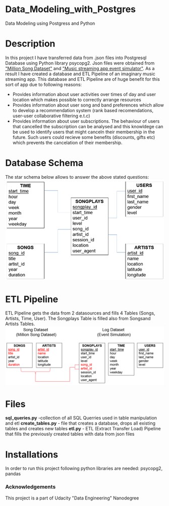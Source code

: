 # Data_Modeling_with_Postgres
Data Modeling using Postgress and Python

# Description
In this project I have transferred data from .json files into Postgresql Database using Python library psycopg2. Json files were obtained from ["Million Song Dataset"](http://millionsongdataset.com/) and ["Music streaming app event simulator"](https://github.com/Interana/eventsim). As a result I have created a database and ETL Pipeline of an imaginary music streaming app. 
This database and ETL Pipeline are of huge benefit for this sort of app due to following reasons:
* Provides information about user activities over times of day and user location which makes possible to correctly arrange resources
* Provides information about user song and band preferences which allow to develop a recommendation system (rank based recomendations, user-user collaborative filtering e.t.c)
* Provides information about user subscriptions. The behaviour of users that cancelled the subscription can be analysed and this knowldege can be used to identify users that might canceln their membership in the future. Such users could recieve some benefits (discounts, gifts etc) which prevents the cancelation of their membership. 

# Database Schema 
The star schema below allows to answer the above stated questions:
![](https://github.com/kondrash2206/Data_Modeling_with_Postgres/blob/master/schema.png)

# ETL Pipeline
ETL Pipeline gets the data from 2 datasources and fills 4 Tables (Songs, Artists, Time, User). The Songplays Table is filled also from Songsand Artists Tables.
![](https://github.com/kondrash2206/Data_Modeling_with_Postgres/blob/master/ETL.png)


# Files
**sql_queries.py** -collection of all SQL Querries used in table manipulation and etl
**create_tables.py** - file that creates a database, drops all existing tables and creates new tables
**etl.py** - ETL (Extract Transfer Load) Pipeline that fills the previously created tables with data from json files

# Installations
In order to run this project following python libraries are needed: psycopg2, pandas

### Acknowledgements
This project is a part of Udacity "Data Engineering" Nanodegree
